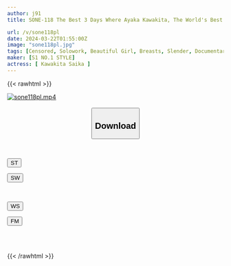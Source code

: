 ```yaml
---
author: j91
title: SONE-118 The Best 3 Days Where Ayaka Kawakita, The World's Best Mistress, Will Serve You To The Bone.

url: /v/sone118pl
date: 2024-03-22T01:55:00Z
image: "sone118pl.jpg"
tags: [Censored, Solowork, Beautiful Girl, Breasts, Slender, Documentary, Kiss	]
maker: [S1 NO.1 STYLE]
actress: [ Kawakita Saika ]
---
```



{{< rawhtml >}}

<div class="video" data-videoid="ogOBaOYRjkIJ6Q4">
    <a href="javascript:;">
        <img src="/v/sone118pl/sone118pl.jpg" width="WIDTH" height="HEIGHT" alt="sone118pl.mp4" loading="lazy">
    </a>
</div>

<script type="text/javascript" src="https://j91.asia/asset/on-demand-st.js"></script>

<br>
  <link rel="stylesheet" href="https://j91.asia/asset/bs5.css">
  
  <center>
  <button class="btn btn-primary" type="button" data-bs-toggle="collapse" data-bs-target=".multi-collapse" aria-expanded="false" aria-controls="multiCollapseExample1 multiCollapseExample2"><h2>Download</h2></button></center>
</p>
<div class="row">
  <div class="col">
    <div class="collapse multi-collapse" id="multiCollapseExample1">
      <div class="card card-body">
	      	      <br>
<div class="buttons">  
<p><a href="https://streamtape.to/v/ogOBaOYRjkIJ6Q4" target="_blank"><button class="btn-hover color-3"><i class="fa fa-download"></i> ST</button></a></p>
<p><a href="https://asnwish.com/1yl2lkbk8i3b" target="_blank"><button class="btn-hover color-2"><i class="fa fa-download"></i> SW</button></a></p></div>
    </div>
  </div>
</div>
  <div class="col">
    <div class="collapse multi-collapse" id="multiCollapseExample2">
      <div class="card card-body">
	      <br>
<div class="buttons">
<p><a href="https://wolfstream.tv/0rnnntzec8gk"><button class="btn-hover color-9"><i class="fa fa-download"></i> WS</button></a></p>
<p><a href="https://filemoon.sx/d/s3zrfrmk3win"><button class="btn-hover color-8"><i class="fa fa-download"></i> FM</button></a></p></div>
<br><br>
      </div>
    </div>
  </div>
</div>

{{< /rawhtml >}}